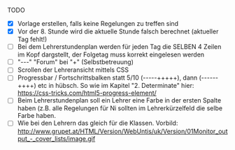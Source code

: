 TODO

- [x] Vorlage erstellen, falls keine Regelungen zu treffen sind
- [x] Vor der 8. Stunde wird die aktuelle Stunde falsch berechnet (aktueller Tag fehlt!)
- [ ] Bei dem Lehrerstundenplan werden für jeden Tag die SELBEN 4 Zeilen im Kopf dargstellt, der Folgetag muss korrekt eingelesen werden
- [ ] "---" "Forum" bei "+" (Selbstbetreuung)
- [ ] Scrollen der Lehreransicht mittels CSS
- [ ] Progressbar / Fortschrittsbalken statt 5/10  (-----+++++), dann (------++++) etc in hübsch. So wie im Kapitel "2. Determinate" hier: https://css-tricks.com/html5-progress-element/ 
- [ ] Beim Lehrerstundenplan soll ein Lehrer eine Farbe in der ersten Spalte haben (z.B. alle Regelungen für Ni sollten im Lehrerkürzelfeld die selbe Farbe haben.
- [ ] Wie bei den Lehrern das gleich für die Klassen. Vorbild: http://www.grupet.at/HTML/Version/WebUntis/uk/Version/01Monitor_output_-_cover_lists/image.gif
